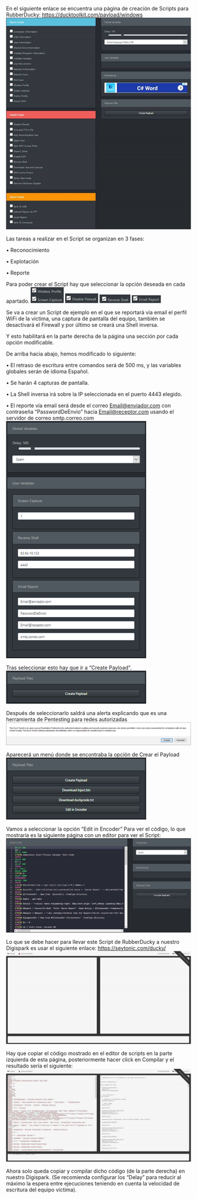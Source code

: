 En el siguiente enlace se encuentra una página de creación de Scripts para RubberDucky:
https://ducktoolkit.com/payload/windows
![](https://github.com/Yradiel/ProyectoPi/blob/master/DuckyFotos/ducky1.jpg)
 
Las tareas a realizar en el Script se organizan en 3 fases:

•	Reconocimiento

•	Explotación

•	Reporte

Para poder crear el Script hay que seleccionar la opción deseada en cada apartado.
![](https://github.com/Yradiel/ProyectoPi/blob/master/DuckyFotos/ducky2.png)
![](https://github.com/Yradiel/ProyectoPi/blob/master/DuckyFotos/ducky3.png)
![](https://github.com/Yradiel/ProyectoPi/blob/master/DuckyFotos/ducky4.png)
![](https://github.com/Yradiel/ProyectoPi/blob/master/DuckyFotos/ducky5.png)

Se va a crear un Script de ejemplo en el que se reportará vía email el perfil WiFi de la víctima, una captura de pantalla del equipo, también se desactivará el Firewall y por último se creará una Shell inversa.

Y esto habilitará en la parte derecha de la página una sección por cada opción modificable.

De arriba hacia abajo, hemos modificado lo siguiente:

•	El retraso de escritura entre comandos será de 500 ms, y las variables globales serán de idioma Español.

•	Se harán 4 capturas de pantalla.

•	La Shell inversa irá sobre la IP seleccionada en el puerto 4443 elegido.

•	El reporte vía email será desde el correo Email@enviador.com con contraseña “PasswordDeEnvio” hacia Email@receptor.com  usando el servidor de correo smtp.correo.com
![](https://github.com/Yradiel/ProyectoPi/blob/master/DuckyFotos/ducky6.png)

Tras seleccionar esto hay que ir a “Create Payload”.
![](https://github.com/Yradiel/ProyectoPi/blob/master/DuckyFotos/ducky7.png)

Después de seleccionarlo saldrá una alerta explicando que es una herramienta de Pentesting para redes autorizadas
![](https://github.com/Yradiel/ProyectoPi/blob/master/DuckyFotos/ducky8.png)

Aparecerá un menú donde se encontraba la opción de Crear el Payload
![](https://github.com/Yradiel/ProyectoPi/blob/master/DuckyFotos/ducky9.png)

Vamos a seleccionar la opción “Edit in Encoder” Para ver el código, lo que mostraría es la siguiente página con un editor para ver el Script:
![](https://github.com/Yradiel/ProyectoPi/blob/master/DuckyFotos/ducky10.png)

Lo que se debe hacer para llevar este Script de RubberDucky a nuestro Digispark es usar el siguiente enlace:
                https://seytonic.com/ducky/ 
![](https://github.com/Yradiel/ProyectoPi/blob/master/DuckyFotos/ducky11.jpg)

Hay que copiar el código mostrado en el editor de scripts en la parte izquierda de esta página, posteriormente hacer click en Compilar y el resultado sería el siguiente:
![](https://github.com/Yradiel/ProyectoPi/blob/master/DuckyFotos/ducky12.jpg)

Ahora solo queda copiar y compilar dicho código (de la parte derecha) en nuestro Digispark. (Se recomienda configurar los “Delay” para reducir al máximo la espera entre ejecuciones teniendo en cuenta la velocidad de escritura del equipo víctima).
